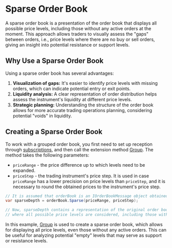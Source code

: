 # Sparse Order Book

A sparse order book is a presentation of the order book that displays all possible price levels, including those without any active orders at the moment. This approach allows traders to visually assess the "gaps" between orders, i.e., price levels where there are no buy or sell orders, giving an insight into potential resistance or support levels.

## Why Use a Sparse Order Book

Using a sparse order book has several advantages:

1. **Visualization of gaps:** It's easier to identify price levels with missing orders, which can indicate potential entry or exit points.
2. **Liquidity analysis:** A clear representation of order distribution helps assess the instrument's liquidity at different price levels.
3. **Strategic planning:** Understanding the structure of the order book allows for more accurate trading operations planning, considering potential "voids" in liquidity.

## Creating a Sparse Order Book

To work with a grouped order book, you first need to set up reception through [subscriptions](OrderBook_Subscription.md), and then call the extension method [Group](xref:StockSharp.Messages.Extensions.Sparse). The method takes the following parameters:

- `priceRange` - the price difference up to which levels need to be expanded.
- `priceStep` - the trading instrument's price step. It is used in case `priceRange` has a lower precision on price levels than `priceStep`, and it is necessary to round the obtained prices to the instrument's price step.

```cs
// It is assumed that orderBook is an IOrderBookMessage object obtained from StockSharp
var sparseDepth = orderBook.Sparse(priceRange, priceStep);

// Now, sparseDepth contains a representation of the original order book,
// where all possible price levels are considered, including those without any orders.
```

In this example, [Group](xref:StockSharp.Messages.Extensions.Sparse) is used to create a sparse order book, which allows for displaying all price levels, even those without any active orders. This can be useful for analyzing potential "empty" levels that may serve as support or resistance levels.